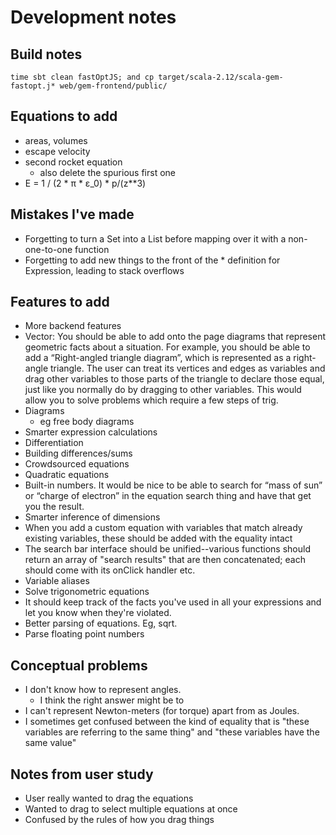 # Development notes


## Build notes

    time sbt clean fastOptJS; and cp target/scala-2.12/scala-gem-fastopt.j* web/gem-frontend/public/

## Equations to add

- areas, volumes
- escape velocity
- second rocket equation
    - also delete the spurious first one
- E = 1 / (2 * π * ε_0) * p/(z**3)

## Mistakes I've made

- Forgetting to turn a Set into a List before mapping over it with a non-one-to-one function
- Forgetting to add new things to the front of the * definition for Expression, leading to stack overflows

## Features to add

- More backend features
- Vector: You should be able to add onto the page diagrams that represent geometric facts about a situation. For example, you should be able to add a “Right-angled triangle diagram”, which is represented as a right-angle triangle. The user can treat its vertices and edges as variables and drag other variables to those parts of the triangle to declare those equal, just like you normally do by dragging to other variables. This would allow you to solve problems which require a few steps of trig.
- Diagrams
  - eg free body diagrams
- Smarter expression calculations
- Differentiation
- Building differences/sums
- Crowdsourced equations
- Quadratic equations
- Built-in numbers. It would be nice to be able to search for “mass of sun” or “charge of electron” in the equation search thing and have that get you the result.
- Smarter inference of dimensions
- When you add a custom equation with variables that match already existing variables, these should be added with the equality intact
- The search bar interface should be unified--various functions should return an array of "search results" that are then concatenated;
    each should come with its onClick handler etc.
- Variable aliases
- Solve trigonometric equations
- It should keep track of the facts you've used in all your expressions and let you know when they're violated.
- Better parsing of equations. Eg, sqrt.
- Parse floating point numbers


## Conceptual problems

- I don't know how to represent angles.
  - I think the right answer might be to
- I can't represent Newton-meters (for torque) apart from as Joules.
- I sometimes get confused between the kind of equality that is "these variables are referring to the same thing" and "these variables have the same value"

## Notes from user study

- User really wanted to drag the equations
- Wanted to drag to select multiple equations at once
- Confused by the rules of how you drag things

